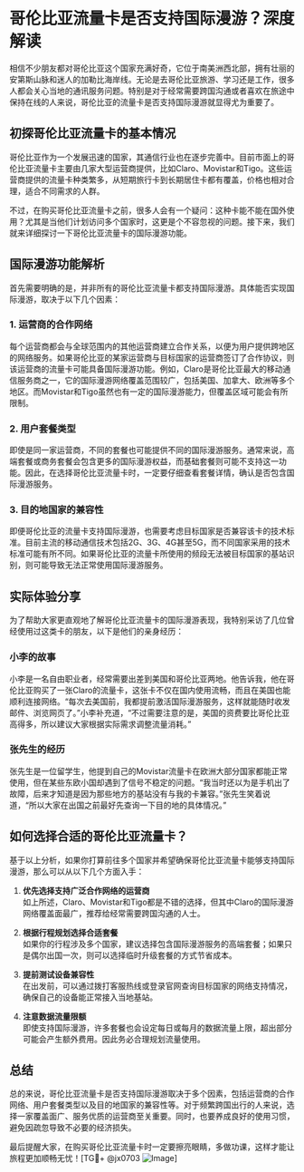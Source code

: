 # 哥伦比亚流量卡是否支持国际漫游？深度解读

相信不少朋友都对哥伦比亚这个国家充满好奇，它位于南美洲西北部，拥有壮丽的安第斯山脉和迷人的加勒比海岸线。无论是去哥伦比亚旅游、学习还是工作，很多人都会关心当地的通讯服务问题。特别是对于经常需要跨国沟通或者喜欢在旅途中保持在线的人来说，哥伦比亚的流量卡是否支持国际漫游就显得尤为重要了。

## 初探哥伦比亚流量卡的基本情况

哥伦比亚作为一个发展迅速的国家，其通信行业也在逐步完善中。目前市面上的哥伦比亚流量卡主要由几家大型运营商提供，比如Claro、Movistar和Tigo。这些运营商提供的流量卡种类繁多，从短期旅行卡到长期居住卡都有覆盖，价格也相对合理，适合不同需求的人群。

不过，在购买哥伦比亚流量卡之前，很多人会有一个疑问：这种卡能不能在国外使用？尤其是当他们计划访问多个国家时，这更是个不容忽视的问题。接下来，我们就来详细探讨一下哥伦比亚流量卡的国际漫游功能。

## 国际漫游功能解析

首先需要明确的是，并非所有的哥伦比亚流量卡都支持国际漫游。具体能否实现国际漫游，取决于以下几个因素：

### 1. **运营商的合作网络**
   每个运营商都会与全球范围内的其他运营商建立合作关系，以便为用户提供跨地区的网络服务。如果哥伦比亚的某家运营商与目标国家的运营商签订了合作协议，则该运营商的流量卡可能具备国际漫游功能。例如，Claro是哥伦比亚最大的移动通信服务商之一，它的国际漫游网络覆盖范围较广，包括美国、加拿大、欧洲等多个地区。而Movistar和Tigo虽然也有一定的国际漫游能力，但覆盖区域可能会有所限制。

### 2. **用户套餐类型**
   即使是同一家运营商，不同的套餐也可能提供不同的国际漫游服务。通常来说，高端套餐或商务套餐会包含更多的国际漫游权益，而基础套餐则可能不支持这一功能。因此，在选择哥伦比亚流量卡时，一定要仔细查看套餐详情，确认是否包含国际漫游服务。

### 3. **目的地国家的兼容性**
   即便哥伦比亚的流量卡支持国际漫游，也需要考虑目标国家是否兼容该卡的技术标准。目前主流的移动通信技术包括2G、3G、4G甚至5G，而不同国家采用的技术标准可能有所不同。如果哥伦比亚的流量卡所使用的频段无法被目标国家的基站识别，则可能导致无法正常使用国际漫游服务。

## 实际体验分享

为了帮助大家更直观地了解哥伦比亚流量卡的国际漫游表现，我特别采访了几位曾经使用过这类卡的朋友，以下是他们的亲身经历：

### 小李的故事
小李是一名自由职业者，经常需要出差到美国和哥伦比亚两地。他告诉我，他在哥伦比亚购买了一张Claro的流量卡，这张卡不仅在国内使用流畅，而且在美国也能顺利连接网络。“每次去美国前，我都提前激活国际漫游服务，这样就能随时收发邮件、浏览网页了。”小李补充道，“不过需要注意的是，美国的资费要比哥伦比亚高得多，所以建议大家根据实际需求调整流量消耗。”

### 张先生的经历
张先生是一位留学生，他提到自己的Movistar流量卡在欧洲大部分国家都能正常使用，但在某些东欧小国却遇到了信号不稳定的问题。“我当时还以为是手机出了故障，后来才知道是因为那些地方的基站没有与我的卡兼容。”张先生笑着说道，“所以大家在出国之前最好先查询一下目的地的具体情况。”

## 如何选择合适的哥伦比亚流量卡？

基于以上分析，如果你打算前往多个国家并希望确保哥伦比亚流量卡能够支持国际漫游，那么可以从以下几个方面入手：

1. **优先选择支持广泛合作网络的运营商**  
   如上所述，Claro、Movistar和Tigo都是不错的选择，但其中Claro的国际漫游网络覆盖面最广，推荐给经常需要跨国沟通的人士。

2. **根据行程规划选择合适套餐**  
   如果你的行程涉及多个国家，建议选择包含国际漫游服务的高端套餐；如果只是偶尔出国一次，则可以选择临时升级套餐的方式节省成本。

3. **提前测试设备兼容性**  
   在出发前，可以通过拨打客服热线或登录官网查询目标国家的网络支持情况，确保自己的设备能正常接入当地基站。

4. **注意数据流量限额**  
   即使支持国际漫游，许多套餐也会设定每日或每月的数据流量上限，超出部分可能会产生额外费用。因此务必合理规划流量使用。

## 总结

总的来说，哥伦比亚流量卡是否支持国际漫游取决于多个因素，包括运营商的合作网络、用户套餐类型以及目的地国家的兼容性等。对于频繁跨国出行的人来说，选择一家覆盖面广、服务优质的运营商至关重要。同时，也要养成良好的使用习惯，避免因疏忽导致不必要的经济损失。

最后提醒大家，在购买哥伦比亚流量卡时一定要擦亮眼睛，多做功课，这样才能让旅程更加顺畅无忧！[TG💪+ @jx0703 ![Image](https://github.com/user-attachments/assets/dbca1d08-cadb-493c-b0ec-ad6f7a83f270)]